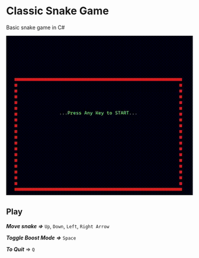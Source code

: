 # Classic Snake Game

Basic snake game in C#

<p align="center">
	<img src="img/snakeGame.gif" />
</p>

## Play

***Move snake*** ***=>*** ``Up``, ``Down``, ``Left``, ``Right Arrow``

***Toggle Boost Mode*** ***=>*** ``Space``

***To Quit*** => ``Q``
